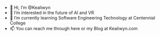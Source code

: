 - 👋 Hi, I’m @Kealiwyn
- 👀 I’m interested in the future of AI and VR
- 🌱 I’m currently learning Software Engineering Technology at Centennial College
- 📫 You can reach me through here or my Blog at Kealiwyn.com
